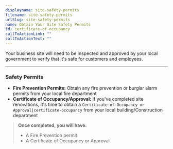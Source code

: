 ```yaml
---
displayname: site-safety-permits
filename: site-safety-permits
urlSlug: site-safety-permits
name: Obtain Your Site Safety Permits
id: certificate-of-occupancy
callToActionLink: ""
callToActionText: ""
---
```


Your business site will need to be inspected and approved by your local government to verify that it's safe for customers and employees.

---

### Safety Permits

- **Fire Prevention Permits:** Obtain any fire prevention or burglar alarm permits from your local fire department
- **Certificate of Occupancy/Approval:** If you've completed site renovations, it's time to obtain a `Certificate of Occupancy or Approval|certificate-occupancy` from your local building/Construction department

> **Once completed, you will have:**
>
> - A Fire Prevention permit
> - A Certificate of Occupancy or Approval
